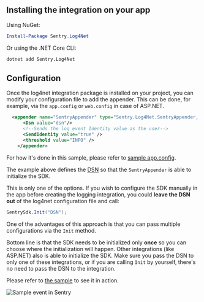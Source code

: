 
## Installing the integration on your app

Using NuGet:

```powershell
Install-Package Sentry.Log4Net
```

Or using the .NET Core CLI:

```sh
dotnet add Sentry.Log4Net
```

## Configuration

Once the log4net integration package is installed on your project, you can modify your configuration file to add the appender.
This can be done, for example, via the `app.config` or `web.config` in case of ASP.NET.

```xml
  <appender name="SentryAppender" type="Sentry.Log4Net.SentryAppender, Sentry.Log4Net">
      <Dsn value="dsn"/>
      <!--Sends the log event Identity value as the user-->
      <SendIdentity value="true" />
      <threshold value="INFO" />
    </appender>
```

For how it's done in this sample, please refer to [sample app.config](https://github.com/getsentry/sentry-dotnet/blob/master/samples/Sentry.Samples.Log4Net/app.config).

The example above defines the [DSN](https://docs.sentry.io/quickstart/#configure-the-dsn) so that the `SentryAppender` is able to initialize the SDK.

This is only one of the options. If you wish to configure the SDK manually in the app before creating the logging integration, you could **leave the DSN out** of the log4net configuration file and call:

```csharp
SentrySdk.Init("DSN");
```

One of the advantages of this approach is that you can pass multiple configurations via the `Init` method. 

Bottom line is that the SDK needs to be initialized only **once** so you can choose where the initialization will happen. Other integrations (like ASP.NET) also is able to initialize the SDK. Make sure you pass the DSN to only one of these integrations, or if you are calling `Init` by yourself, there's no need to pass the DSN to the integration.

Please refer to [the sample](https://github.com/getsentry/sentry-dotnet/tree/master/samples/Sentry.Samples.Log4Net) to see it in action.

![Sample event in Sentry](https://github.com/getsentry/sentry-dotnet/blob/master/samples/Sentry.Samples.Log4Net/.assets/log4net-sample.gif?raw=true)
